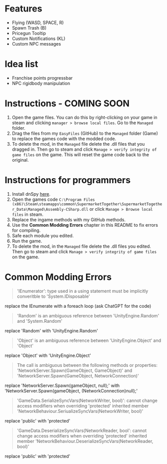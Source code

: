 # Features

- Flying (WASD, SPACE, R)
- Spawn Trash (B)
- Pricegun Tooltip
- Custom Notifications (KL)
- Custom NPC messages

# Idea list

- Franchise points progressbar
- NPC rigidbody manipulation

# Instructions - COMING SOON

1. Open the game files. You can do this by right-clicking on your game in steam and clicking `manager > browse local files`. Go to the `Managed` folder.
2. Drag the files from my `EasyFiles` (GitHub) to the `Managed` folder (Game) to replace the games code with the modded code.
3. To delete the mod, in the `Managed` file delete the .dll files that you dragged in. Then go to steam and click `Manage > verify integrity of game files` on the game. This will reset the game code back to the original.

# Instructions for programmers

1. Install dnSpy [here](https://github.com/dnSpy/dnSpy).
2. Open the games code `C:\Program Files (x86)\Steam\steamapps\common\SupermarketTogether\SupermarketTogether_Data\Managed\Assembly-CSharp.dll` or click `Manage > Browse local files` in steam.
3. Replace the ingame methods with my GitHub methods.
4. Use the **Common Modding Errors** chapter in this README to fix errors for compiling.
5. Safe each module you edited.
6. Run the game.
7. To delete the mod, in the `Managed` file delete the .dll files you edited. Then go to steam and click `Manage > verify integrity of game files` on the game.

# Common Modding Errors

> 'IEnumerator': type used in a using statement must be implicitly converitble to 'System.IDisposable'

replace the IEnumerate with a foreach loop (ask ChatGPT for the code)

> 'Random' is an ambiguous reference between 'UnityEngine.Random' and 'System.Random'

replace 'Random' with 'UnityEngine.Random'

> 'Object' is an ambiguous reference between 'UnityEngine.Object' and 'Object'

replace 'Object' with 'UnityEngine.Object'

> The call is ambiguous between the following methods or properties: 'NetworkServer.Spawn(GameObject, GameObject)' and 'NetworkServer.Spawn(GameObject, NetworkConnection)'

replace 'NetworkServer.Spawn(gameObject, null);' with 'NetworkServer.Spawn(gameObject, (NetworkConnection)null);'

> 'GameData.SerializeSyncVars(NetworkWriter, bool)': cannot change access modifiers when overriding 'protected' inherited member 'NetworkBehaviour.SeriualizeSyncVars(NetworkWriter, bool)'

replace 'public' with 'protected'

> 'GameData.DeserializeSyncVars(NetworkReader, bool': cannot change access modifiers when overriding 'protected' inherited member 'NetworkBehaviour.DeserializeSyncVars(NetworkReader, bool)'

replace 'public' with 'protected'
